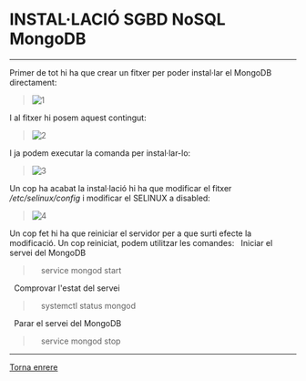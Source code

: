 # INSTAL·LACIÓ SGBD NoSQL MongoDB
***  

Primer de tot hi ha que crear un fitxer per poder instal·lar el MongoDB directament:  
>![1]()  

I al fitxer hi posem aquest contingut:
>![2]()

I ja podem executar la comanda per instal·lar-lo:
>![3]()

Un cop ha acabat la instal·lació hi ha que modificar el fitxer _/etc/selinux/config_ i modificar el SELINUX a disabled:
>![4]()

Un cop fet hi ha que reiniciar el servidor per a que surti efecte la modificació.
Un cop reiniciat, podem utilitzar les comandes:
&nbsp;&nbsp;Iniciar el servei del MongoDB  
>&nbsp;&nbsp;&nbsp;&nbsp;service mongod start  
  
&nbsp;&nbsp;Comprovar l'estat del servei  
>&nbsp;&nbsp;&nbsp;&nbsp;systemctl status mongod  

&nbsp;&nbsp;Parar el servei del MongoDB  
>&nbsp;&nbsp;&nbsp;&nbsp;service mongod stop  
***
[Torna enrere](https://github.com/Josep88/MP10UF2-A1)

